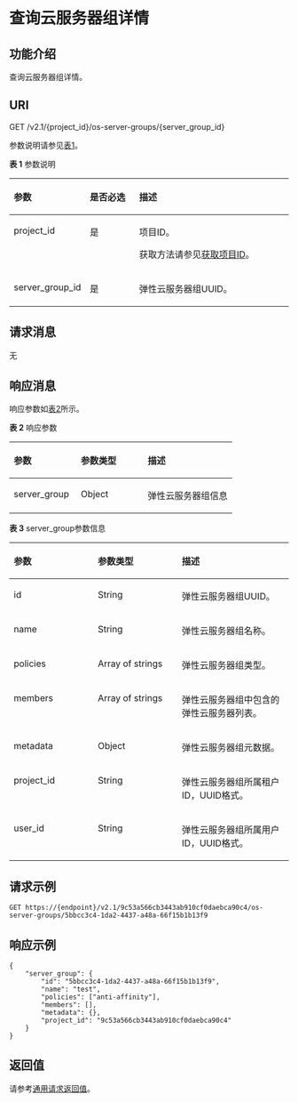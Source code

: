 # 查询云服务器组详情<a name="ZH-CN_TOPIC_0065817722"></a>

## 功能介绍<a name="zh-cn_topic_0057973159_section30240326"></a>

查询云服务器组详情。

## URI<a name="zh-cn_topic_0057973159_section3727484"></a>

GET /v2.1/\{project\_id\}/os-server-groups/\{server\_group\_id\}

参数说明请参见[表1](#zh-cn_topic_0057973159_zh-cn_topic_0020212650_table62669527)。

**表 1**  参数说明

<a name="zh-cn_topic_0057973159_zh-cn_topic_0020212650_table62669527"></a>
<table><thead align="left"><tr id="zh-cn_topic_0057973159_zh-cn_topic_0020212650_row33894570"><th class="cellrowborder" valign="top" width="20.74%" id="mcps1.2.4.1.1"><p id="p5187119"><a name="p5187119"></a><a name="p5187119"></a>参数</p>
</th>
<th class="cellrowborder" valign="top" width="19.05%" id="mcps1.2.4.1.2"><p id="p17503500"><a name="p17503500"></a><a name="p17503500"></a>是否必选</p>
</th>
<th class="cellrowborder" valign="top" width="60.209999999999994%" id="mcps1.2.4.1.3"><p id="p8497414"><a name="p8497414"></a><a name="p8497414"></a>描述</p>
</th>
</tr>
</thead>
<tbody><tr id="zh-cn_topic_0057973159_zh-cn_topic_0020212650_row8419032"><td class="cellrowborder" valign="top" width="20.74%" headers="mcps1.2.4.1.1 "><p id="zh-cn_topic_0057973159_zh-cn_topic_0020212650_p10852974"><a name="zh-cn_topic_0057973159_zh-cn_topic_0020212650_p10852974"></a><a name="zh-cn_topic_0057973159_zh-cn_topic_0020212650_p10852974"></a>project_id</p>
</td>
<td class="cellrowborder" valign="top" width="19.05%" headers="mcps1.2.4.1.2 "><p id="zh-cn_topic_0057973159_zh-cn_topic_0020212650_p6675738"><a name="zh-cn_topic_0057973159_zh-cn_topic_0020212650_p6675738"></a><a name="zh-cn_topic_0057973159_zh-cn_topic_0020212650_p6675738"></a>是</p>
</td>
<td class="cellrowborder" valign="top" width="60.209999999999994%" headers="mcps1.2.4.1.3 "><p id="p37593705"><a name="p37593705"></a><a name="p37593705"></a>项目ID。</p>
<p id="p1180512217438"><a name="p1180512217438"></a><a name="p1180512217438"></a>获取方法请参见<a href="获取项目ID.md">获取项目ID</a>。</p>
</td>
</tr>
<tr id="zh-cn_topic_0057973159_row1856062192319"><td class="cellrowborder" valign="top" width="20.74%" headers="mcps1.2.4.1.1 "><p id="zh-cn_topic_0057973159_p16560926238"><a name="zh-cn_topic_0057973159_p16560926238"></a><a name="zh-cn_topic_0057973159_p16560926238"></a>server_group_id</p>
</td>
<td class="cellrowborder" valign="top" width="19.05%" headers="mcps1.2.4.1.2 "><p id="zh-cn_topic_0057973159_p5560326232"><a name="zh-cn_topic_0057973159_p5560326232"></a><a name="zh-cn_topic_0057973159_p5560326232"></a>是</p>
</td>
<td class="cellrowborder" valign="top" width="60.209999999999994%" headers="mcps1.2.4.1.3 "><p id="zh-cn_topic_0057973159_p94577242237"><a name="zh-cn_topic_0057973159_p94577242237"></a><a name="zh-cn_topic_0057973159_p94577242237"></a>弹性云服务器组UUID。</p>
</td>
</tr>
</tbody>
</table>

## 请求消息<a name="section7947182095214"></a>

无

## 响应消息<a name="zh-cn_topic_0057973159_section28398296"></a>

响应参数如[表2](#zh-cn_topic_0057973159_table31776237)所示。

**表 2**  响应参数

<a name="zh-cn_topic_0057973159_table31776237"></a>
<table><thead align="left"><tr id="zh-cn_topic_0057973159_row27842754"><th class="cellrowborder" valign="top" width="30.09%" id="mcps1.2.4.1.1"><p id="zh-cn_topic_0057972670_p57733603"><a name="zh-cn_topic_0057972670_p57733603"></a><a name="zh-cn_topic_0057972670_p57733603"></a>参数</p>
</th>
<th class="cellrowborder" valign="top" width="30.09%" id="mcps1.2.4.1.2"><p id="zh-cn_topic_0057972670_p45910260"><a name="zh-cn_topic_0057972670_p45910260"></a><a name="zh-cn_topic_0057972670_p45910260"></a>参数类型</p>
</th>
<th class="cellrowborder" valign="top" width="39.82%" id="mcps1.2.4.1.3"><p id="zh-cn_topic_0057972670_p32634650"><a name="zh-cn_topic_0057972670_p32634650"></a><a name="zh-cn_topic_0057972670_p32634650"></a>描述</p>
</th>
</tr>
</thead>
<tbody><tr id="zh-cn_topic_0057973159_row23461831"><td class="cellrowborder" valign="top" width="30.09%" headers="mcps1.2.4.1.1 "><p id="zh-cn_topic_0057973159_p21360177"><a name="zh-cn_topic_0057973159_p21360177"></a><a name="zh-cn_topic_0057973159_p21360177"></a>server_group</p>
</td>
<td class="cellrowborder" valign="top" width="30.09%" headers="mcps1.2.4.1.2 "><p id="zh-cn_topic_0057973159_p52452767"><a name="zh-cn_topic_0057973159_p52452767"></a><a name="zh-cn_topic_0057973159_p52452767"></a>Object</p>
</td>
<td class="cellrowborder" valign="top" width="39.82%" headers="mcps1.2.4.1.3 "><p id="zh-cn_topic_0057973159_p8353193"><a name="zh-cn_topic_0057973159_p8353193"></a><a name="zh-cn_topic_0057973159_p8353193"></a>弹性云服务器组信息</p>
</td>
</tr>
</tbody>
</table>

**表 3**  server\_group参数信息

<a name="zh-cn_topic_0057973159_table5520021"></a>
<table><thead align="left"><tr id="zh-cn_topic_0057973159_row52947946"><th class="cellrowborder" valign="top" width="30.09%" id="mcps1.2.4.1.1"><p id="p14850105762611"><a name="p14850105762611"></a><a name="p14850105762611"></a>参数</p>
</th>
<th class="cellrowborder" valign="top" width="30.09%" id="mcps1.2.4.1.2"><p id="p1685014574266"><a name="p1685014574266"></a><a name="p1685014574266"></a>参数类型</p>
</th>
<th class="cellrowborder" valign="top" width="39.82%" id="mcps1.2.4.1.3"><p id="p168651757112614"><a name="p168651757112614"></a><a name="p168651757112614"></a>描述</p>
</th>
</tr>
</thead>
<tbody><tr id="zh-cn_topic_0057973159_row5110742"><td class="cellrowborder" valign="top" width="30.09%" headers="mcps1.2.4.1.1 "><p id="zh-cn_topic_0057973159_p11316939"><a name="zh-cn_topic_0057973159_p11316939"></a><a name="zh-cn_topic_0057973159_p11316939"></a>id</p>
</td>
<td class="cellrowborder" valign="top" width="30.09%" headers="mcps1.2.4.1.2 "><p id="zh-cn_topic_0057973159_p44256881"><a name="zh-cn_topic_0057973159_p44256881"></a><a name="zh-cn_topic_0057973159_p44256881"></a>String</p>
</td>
<td class="cellrowborder" valign="top" width="39.82%" headers="mcps1.2.4.1.3 "><p id="zh-cn_topic_0057973159_p56454382"><a name="zh-cn_topic_0057973159_p56454382"></a><a name="zh-cn_topic_0057973159_p56454382"></a>弹性云服务器组UUID。</p>
</td>
</tr>
<tr id="zh-cn_topic_0057973159_row38327398"><td class="cellrowborder" valign="top" width="30.09%" headers="mcps1.2.4.1.1 "><p id="zh-cn_topic_0057973159_p17511496"><a name="zh-cn_topic_0057973159_p17511496"></a><a name="zh-cn_topic_0057973159_p17511496"></a>name</p>
</td>
<td class="cellrowborder" valign="top" width="30.09%" headers="mcps1.2.4.1.2 "><p id="zh-cn_topic_0057973159_p9145087"><a name="zh-cn_topic_0057973159_p9145087"></a><a name="zh-cn_topic_0057973159_p9145087"></a>String</p>
</td>
<td class="cellrowborder" valign="top" width="39.82%" headers="mcps1.2.4.1.3 "><p id="zh-cn_topic_0057973159_p5596939"><a name="zh-cn_topic_0057973159_p5596939"></a><a name="zh-cn_topic_0057973159_p5596939"></a>弹性云服务器组名称。</p>
</td>
</tr>
<tr id="zh-cn_topic_0057973159_row50372456"><td class="cellrowborder" valign="top" width="30.09%" headers="mcps1.2.4.1.1 "><p id="zh-cn_topic_0057973159_p53637170"><a name="zh-cn_topic_0057973159_p53637170"></a><a name="zh-cn_topic_0057973159_p53637170"></a>policies</p>
</td>
<td class="cellrowborder" valign="top" width="30.09%" headers="mcps1.2.4.1.2 "><p id="zh-cn_topic_0057973159_p49643541"><a name="zh-cn_topic_0057973159_p49643541"></a><a name="zh-cn_topic_0057973159_p49643541"></a>Array of strings</p>
</td>
<td class="cellrowborder" valign="top" width="39.82%" headers="mcps1.2.4.1.3 "><p id="zh-cn_topic_0057973159_p31957059"><a name="zh-cn_topic_0057973159_p31957059"></a><a name="zh-cn_topic_0057973159_p31957059"></a>弹性云服务器组类型。</p>
</td>
</tr>
<tr id="zh-cn_topic_0057973159_row19178079"><td class="cellrowborder" valign="top" width="30.09%" headers="mcps1.2.4.1.1 "><p id="zh-cn_topic_0057973159_p9920603"><a name="zh-cn_topic_0057973159_p9920603"></a><a name="zh-cn_topic_0057973159_p9920603"></a>members</p>
</td>
<td class="cellrowborder" valign="top" width="30.09%" headers="mcps1.2.4.1.2 "><p id="zh-cn_topic_0057973159_p65371346"><a name="zh-cn_topic_0057973159_p65371346"></a><a name="zh-cn_topic_0057973159_p65371346"></a>Array of strings</p>
</td>
<td class="cellrowborder" valign="top" width="39.82%" headers="mcps1.2.4.1.3 "><p id="zh-cn_topic_0057973159_p8656215"><a name="zh-cn_topic_0057973159_p8656215"></a><a name="zh-cn_topic_0057973159_p8656215"></a>弹性云服务器组中包含的弹性云服务器列表。</p>
</td>
</tr>
<tr id="zh-cn_topic_0057973159_row10797076"><td class="cellrowborder" valign="top" width="30.09%" headers="mcps1.2.4.1.1 "><p id="zh-cn_topic_0057973159_p2147930"><a name="zh-cn_topic_0057973159_p2147930"></a><a name="zh-cn_topic_0057973159_p2147930"></a>metadata</p>
</td>
<td class="cellrowborder" valign="top" width="30.09%" headers="mcps1.2.4.1.2 "><p id="zh-cn_topic_0057973159_p39764641"><a name="zh-cn_topic_0057973159_p39764641"></a><a name="zh-cn_topic_0057973159_p39764641"></a>Object</p>
</td>
<td class="cellrowborder" valign="top" width="39.82%" headers="mcps1.2.4.1.3 "><p id="zh-cn_topic_0057973159_p43657808"><a name="zh-cn_topic_0057973159_p43657808"></a><a name="zh-cn_topic_0057973159_p43657808"></a>弹性云服务器组元数据。</p>
</td>
</tr>
<tr id="zh-cn_topic_0057973159_row57375958"><td class="cellrowborder" valign="top" width="30.09%" headers="mcps1.2.4.1.1 "><p id="zh-cn_topic_0057973159_p16941010"><a name="zh-cn_topic_0057973159_p16941010"></a><a name="zh-cn_topic_0057973159_p16941010"></a>project_id</p>
</td>
<td class="cellrowborder" valign="top" width="30.09%" headers="mcps1.2.4.1.2 "><p id="zh-cn_topic_0057973159_p30044530"><a name="zh-cn_topic_0057973159_p30044530"></a><a name="zh-cn_topic_0057973159_p30044530"></a>String</p>
</td>
<td class="cellrowborder" valign="top" width="39.82%" headers="mcps1.2.4.1.3 "><p id="zh-cn_topic_0057973159_p23428799"><a name="zh-cn_topic_0057973159_p23428799"></a><a name="zh-cn_topic_0057973159_p23428799"></a>弹性云服务器组所属租户ID，UUID格式。</p>
</td>
</tr>
<tr id="zh-cn_topic_0057973159_row975381085117"><td class="cellrowborder" valign="top" width="30.09%" headers="mcps1.2.4.1.1 "><p id="zh-cn_topic_0057973159_p187549109517"><a name="zh-cn_topic_0057973159_p187549109517"></a><a name="zh-cn_topic_0057973159_p187549109517"></a>user_id</p>
</td>
<td class="cellrowborder" valign="top" width="30.09%" headers="mcps1.2.4.1.2 "><p id="zh-cn_topic_0057973159_p090181716517"><a name="zh-cn_topic_0057973159_p090181716517"></a><a name="zh-cn_topic_0057973159_p090181716517"></a>String</p>
</td>
<td class="cellrowborder" valign="top" width="39.82%" headers="mcps1.2.4.1.3 "><p id="zh-cn_topic_0057973159_p39217176512"><a name="zh-cn_topic_0057973159_p39217176512"></a><a name="zh-cn_topic_0057973159_p39217176512"></a>弹性云服务器组所属用户ID，UUID格式。</p>
</td>
</tr>
</tbody>
</table>

## 请求示例<a name="zh-cn_topic_0057973159_section54258073"></a>

```
GET https://{endpoint}/v2.1/9c53a566cb3443ab910cf0daebca90c4/os-server-groups/5bbcc3c4-1da2-4437-a48a-66f15b1b13f9
```

## 响应示例<a name="section8761640135117"></a>

```
{
    "server_group": {
        "id": "5bbcc3c4-1da2-4437-a48a-66f15b1b13f9",
        "name": "test",
        "policies": ["anti-affinity"],
        "members": [],
        "metadata": {},
        "project_id": "9c53a566cb3443ab910cf0daebca90c4"
    }
}
```

## 返回值<a name="zh-cn_topic_0057973159_section32827787"></a>

请参考[通用请求返回值](通用请求返回值.md)。


